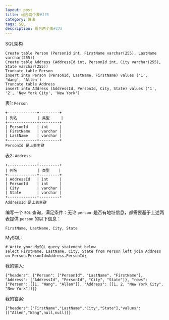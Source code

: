 ```yaml
---
layout: post
title: 组合两个表#175
category: 算法
tags: SQL
description: 组合两个表#175
--- 
```


SQL架构

	Create table Person (PersonId int, FirstName varchar(255), LastName varchar(255))
	Create table Address (AddressId int, PersonId int, City varchar(255), State varchar(255))
	Truncate table Person
	insert into Person (PersonId, LastName, FirstName) values ('1', 'Wang', 'Allen')
	Truncate table Address
	insert into Address (AddressId, PersonId, City, State) values ('1', '2', 'New York City', 'New York')
	
表1: `Person`

	+-------------+---------+
	| 列名         | 类型     |
	+-------------+---------+
	| PersonId    | int     |
	| FirstName   | varchar |
	| LastName    | varchar |
	+-------------+---------+
	PersonId 是上表主键
表2: `Address`

	+-------------+---------+
	| 列名         | 类型    |
	+-------------+---------+
	| AddressId   | int     |
	| PersonId    | int     |
	| City        | varchar |
	| State       | varchar |
	+-------------+---------+
	AddressId 是上表主键
 

编写一个 `SQL` 查询，满足条件：无论 `person `是否有地址信息，都需要基于上述两表提供 `person` 的以下信息：

	FirstName, LastName, City, State

MySQL:

	# Write your MySQL query statement below
	select FirstName, LastName, City, State from Person left join Address on Person.PersonId=Address.PersonId;
	
我的输入:

	{"headers": {"Person": ["PersonId", "LastName", "FirstName"], "Address": ["AddressId", "PersonId", "City", "State"]}, "rows": {"Person": [[1, "Wang", "Allen"]], "Address": [[1, 2, "New York City", "New York"]]}}
	
我的答案:

	{"headers":["FirstName","LastName","City","State"],"values":[["Allen","Wang",null,null]]}